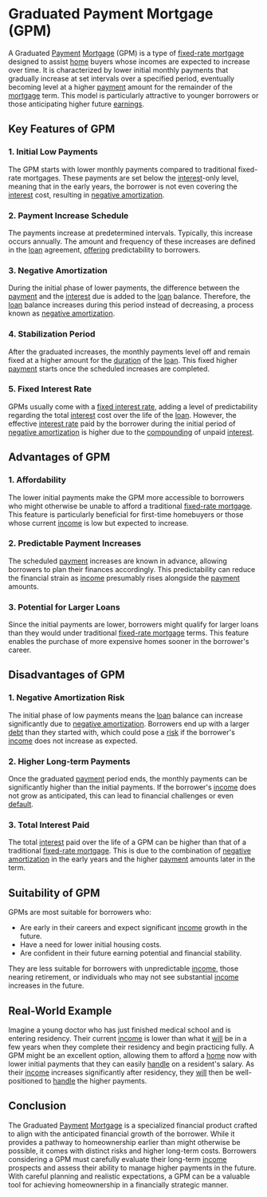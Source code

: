 # Graduated Payment Mortgage (GPM)

A Graduated [Payment](../p/payment.md) [Mortgage](../m/mortgage.md) (GPM) is a type of [fixed-rate mortgage](../f/fixed-rate_mortgage.md) designed to assist [home](../h/home.md) buyers whose incomes are expected to increase over time. It is characterized by lower initial monthly payments that gradually increase at set intervals over a specified period, eventually becoming level at a higher [payment](../p/payment.md) amount for the remainder of the [mortgage](../m/mortgage.md) term. This model is particularly attractive to younger borrowers or those anticipating higher future [earnings](../e/earnings.md).

## Key Features of GPM

### 1. Initial Low Payments
The GPM starts with lower monthly payments compared to traditional fixed-rate mortgages. These payments are set below the [interest](../i/interest.md)-only level, meaning that in the early years, the borrower is not even covering the [interest](../i/interest.md) cost, resulting in [negative amortization](../n/negative_amortization.md).

### 2. Payment Increase Schedule
The payments increase at predetermined intervals. Typically, this increase occurs annually. The amount and frequency of these increases are defined in the [loan](../l/loan.md) agreement, [offering](../o/offering.md) predictability to borrowers.

### 3. Negative Amortization
During the initial phase of lower payments, the difference between the [payment](../p/payment.md) and the [interest](../i/interest.md) due is added to the [loan](../l/loan.md) balance. Therefore, the [loan](../l/loan.md) balance increases during this period instead of decreasing, a process known as [negative amortization](../n/negative_amortization.md).

### 4. Stabilization Period
After the graduated increases, the monthly payments level off and remain fixed at a higher amount for the [duration](../d/duration.md) of the [loan](../l/loan.md). This fixed higher [payment](../p/payment.md) starts once the scheduled increases are completed.

### 5. Fixed Interest Rate
GPMs usually come with a [fixed interest rate](../f/fixed_interest_rate.md), adding a level of predictability regarding the total [interest](../i/interest.md) cost over the life of the [loan](../l/loan.md). However, the effective [interest rate](../i/interest_rate.md) paid by the borrower during the initial period of [negative amortization](../n/negative_amortization.md) is higher due to the [compounding](../c/compounding.md) of unpaid [interest](../i/interest.md).

## Advantages of GPM

### 1. Affordability
The lower initial payments make the GPM more accessible to borrowers who might otherwise be unable to afford a traditional [fixed-rate mortgage](../f/fixed-rate_mortgage.md). This feature is particularly beneficial for first-time homebuyers or those whose current [income](../i/income.md) is low but expected to increase.

### 2. Predictable Payment Increases
The scheduled [payment](../p/payment.md) increases are known in advance, allowing borrowers to plan their finances accordingly. This predictability can reduce the financial strain as [income](../i/income.md) presumably rises alongside the [payment](../p/payment.md) amounts.

### 3. Potential for Larger Loans
Since the initial payments are lower, borrowers might qualify for larger loans than they would under traditional [fixed-rate mortgage](../f/fixed-rate_mortgage.md) terms. This feature enables the purchase of more expensive homes sooner in the borrower's career.

## Disadvantages of GPM

### 1. Negative Amortization Risk
The initial phase of low payments means the [loan](../l/loan.md) balance can increase significantly due to [negative amortization](../n/negative_amortization.md). Borrowers end up with a larger [debt](../d/debt.md) than they started with, which could pose a [risk](../r/risk.md) if the borrower's [income](../i/income.md) does not increase as expected.

### 2. Higher Long-term Payments
Once the graduated [payment](../p/payment.md) period ends, the monthly payments can be significantly higher than the initial payments. If the borrower's [income](../i/income.md) does not grow as anticipated, this can lead to financial challenges or even [default](../d/default.md).

### 3. Total Interest Paid
The total [interest](../i/interest.md) paid over the life of a GPM can be higher than that of a traditional [fixed-rate mortgage](../f/fixed-rate_mortgage.md). This is due to the combination of [negative amortization](../n/negative_amortization.md) in the early years and the higher [payment](../p/payment.md) amounts later in the term.

## Suitability of GPM

GPMs are most suitable for borrowers who:

- Are early in their careers and expect significant [income](../i/income.md) growth in the future.
- Have a need for lower initial housing costs.
- Are confident in their future earning potential and financial stability.

They are less suitable for borrowers with unpredictable [income](../i/income.md), those nearing retirement, or individuals who may not see substantial [income](../i/income.md) increases in the future.

## Real-World Example

Imagine a young doctor who has just finished medical school and is entering residency. Their current [income](../i/income.md) is lower than what it [will](../w/will.md) be in a few years when they complete their residency and begin practicing fully. A GPM might be an excellent option, allowing them to afford a [home](../h/home.md) now with lower initial payments that they can easily [handle](../h/handle.md) on a resident's salary. As their [income](../i/income.md) increases significantly after residency, they [will](../w/will.md) then be well-positioned to [handle](../h/handle.md) the higher payments.

## Conclusion

The Graduated [Payment](../p/payment.md) [Mortgage](../m/mortgage.md) is a specialized financial product crafted to align with the anticipated financial growth of the borrower. While it provides a pathway to homeownership earlier than might otherwise be possible, it comes with distinct risks and higher long-term costs. Borrowers considering a GPM must carefully evaluate their long-term [income](../i/income.md) prospects and assess their ability to manage higher payments in the future. With careful planning and realistic expectations, a GPM can be a valuable tool for achieving homeownership in a financially strategic manner.
